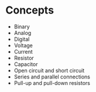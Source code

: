 # Concepts

- Binary
- Analog
- Digital
- Voltage
- Current
- Resistor
- Capacitor
- Open circuit and short circuit
- Series and parallel connections
- Pull-up and pull-down resistors

